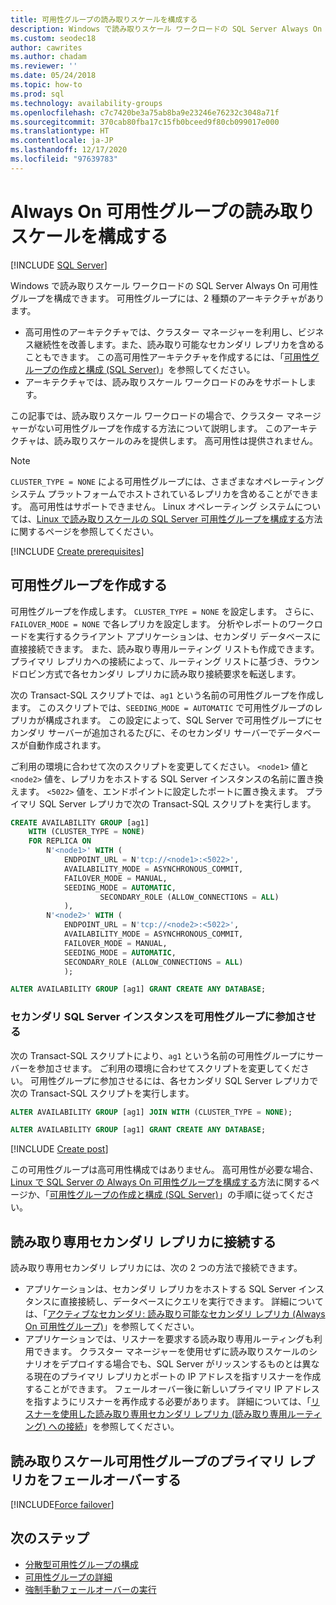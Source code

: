 ```yaml
---
title: 可用性グループの読み取りスケールを構成する
description: Windows で読み取りスケール ワークロードの SQL Server Always On 可用性グループを構成する方法について学習します。
ms.custom: seodec18
author: cawrites
ms.author: chadam
ms.reviewer: ''
ms.date: 05/24/2018
ms.topic: how-to
ms.prod: sql
ms.technology: availability-groups
ms.openlocfilehash: c7c7420be3a75ab8ba9e23246e76232c3048a71f
ms.sourcegitcommit: 370cab80fba17c15fb0bceed9f80cb099017e000
ms.translationtype: HT
ms.contentlocale: ja-JP
ms.lasthandoff: 12/17/2020
ms.locfileid: "97639783"
---
```

# <a name="configure-read-scale-for-an-always-on-availability-group"></a>Always On 可用性グループの読み取りスケールを構成する

[!INCLUDE [SQL Server](../../../includes/applies-to-version/sqlserver.md)]

Windows で読み取りスケール ワークロードの SQL Server Always On 可用性グループを構成できます。 可用性グループには、2 種類のアーキテクチャがあります。
* 高可用性のアーキテクチャでは、クラスター マネージャーを利用し、ビジネス継続性を改善します。また、読み取り可能なセカンダリ レプリカを含めることもできます。 この高可用性アーキテクチャを作成するには、「[可用性グループの作成と構成 (SQL Server)](creation-and-configuration-of-availability-groups-sql-server.md)」を参照してください。 
* アーキテクチャでは、読み取りスケール ワークロードのみをサポートします。 

この記事では、読み取りスケール ワークロードの場合で、クラスター マネージャーがない可用性グループを作成する方法について説明します。 このアーキテクチャは、読み取りスケールのみを提供します。 高可用性は提供されません。

>[!NOTE]
>`CLUSTER_TYPE = NONE` による可用性グループには、さまざまなオペレーティング システム プラットフォームでホストされているレプリカを含めることができます。 高可用性はサポートできません。 Linux オペレーティング システムについては、[Linux で読み取りスケールの SQL Server 可用性グループを構成する](../../../linux/sql-server-linux-availability-group-configure-rs.md)方法に関するページを参照してください。

[!INCLUDE [Create prerequisites](../../../includes/ss-availability-group-rs-prereq.md)]

## <a name="create-an-availability-group"></a>可用性グループを作成する

可用性グループを作成します。 `CLUSTER_TYPE = NONE` を設定します。 さらに、`FAILOVER_MODE = NONE` で各レプリカを設定します。 分析やレポートのワークロードを実行するクライアント アプリケーションは、セカンダリ データベースに直接接続できます。 また、読み取り専用ルーティング リストも作成できます。 プライマリ レプリカへの接続によって、ルーティング リストに基づき、ラウンドロビン方式で各セカンダリ レプリカに読み取り接続要求を転送します。

次の Transact-SQL スクリプトでは、`ag1` という名前の可用性グループを作成します。 このスクリプトでは、`SEEDING_MODE = AUTOMATIC` で可用性グループのレプリカが構成されます。 この設定によって、SQL Server で可用性グループにセカンダリ サーバーが追加されるたびに、そのセカンダリ サーバーでデータベースが自動作成されます。 

ご利用の環境に合わせて次のスクリプトを変更してください。 `<node1>` 値と `<node2>` 値を、レプリカをホストする SQL Server インスタンスの名前に置き換えます。 `<5022>` 値を、エンドポイントに設定したポートに置き換えます。 プライマリ SQL Server レプリカで次の Transact-SQL スクリプトを実行します。

```sql
CREATE AVAILABILITY GROUP [ag1]
    WITH (CLUSTER_TYPE = NONE)
    FOR REPLICA ON
        N'<node1>' WITH (
            ENDPOINT_URL = N'tcp://<node1>:<5022>',
            AVAILABILITY_MODE = ASYNCHRONOUS_COMMIT,
            FAILOVER_MODE = MANUAL,
            SEEDING_MODE = AUTOMATIC,
                    SECONDARY_ROLE (ALLOW_CONNECTIONS = ALL)
            ),
        N'<node2>' WITH (
            ENDPOINT_URL = N'tcp://<node2>:<5022>',
            AVAILABILITY_MODE = ASYNCHRONOUS_COMMIT,
            FAILOVER_MODE = MANUAL,
            SEEDING_MODE = AUTOMATIC,
            SECONDARY_ROLE (ALLOW_CONNECTIONS = ALL)
            );

ALTER AVAILABILITY GROUP [ag1] GRANT CREATE ANY DATABASE;
```

### <a name="join-secondary-sql-server-instances-to-the-availability-group"></a>セカンダリ SQL Server インスタンスを可用性グループに参加させる

次の Transact-SQL スクリプトにより、`ag1` という名前の可用性グループにサーバーを参加させます。 ご利用の環境に合わせてスクリプトを変更してください。 可用性グループに参加させるには、各セカンダリ SQL Server レプリカで次の Transact-SQL スクリプトを実行します。

```sql
ALTER AVAILABILITY GROUP [ag1] JOIN WITH (CLUSTER_TYPE = NONE);

ALTER AVAILABILITY GROUP [ag1] GRANT CREATE ANY DATABASE;
```

[!INCLUDE [Create post](../../../includes/ss-availability-group-rs-postactivity.md)]

この可用性グループは高可用性構成ではありません。 高可用性が必要な場合、[Linux で SQL Server の Always On 可用性グループを構成する](../../../linux/sql-server-linux-availability-group-configure-ha.md)方法に関するページか、「[可用性グループの作成と構成 (SQL Server)](creation-and-configuration-of-availability-groups-sql-server.md)」の手順に従ってください。

## <a name="connect-to-read-only-secondary-replicas"></a>読み取り専用セカンダリ レプリカに接続する

読み取り専用セカンダリ レプリカには、次の 2 つの方法で接続できます。
* アプリケーションは、セカンダリ レプリカをホストする SQL Server インスタンスに直接接続し、データベースにクエリを実行できます。 詳細については、「[アクティブなセカンダリ: 読み取り可能なセカンダリ レプリカ (Always On 可用性グループ)](active-secondaries-readable-secondary-replicas-always-on-availability-groups.md)」を参照してください。
* アプリケーションでは、リスナーを要求する読み取り専用ルーティングも利用できます。 クラスター マネージャーを使用せずに読み取りスケールのシナリオをデプロイする場合でも、SQL Server がリッスンするものとは異なる現在のプライマリ レプリカとポートの IP アドレスを指すリスナーを作成することができます。 フェールオーバー後に新しいプライマリ IP アドレスを指すようにリスナーを再作成する必要があります。 詳細については、「[リスナーを使用した読み取り専用セカンダリ レプリカ (読み取り専用ルーティング) への接続](listeners-client-connectivity-application-failover.md#ConnectToSecondary)」を参照してください。

## <a name="fail-over-the-primary-replica-on-a-read-scale-availability-group"></a>読み取りスケール可用性グループのプライマリ レプリカをフェールオーバーする

[!INCLUDE[Force failover](../../../includes/ss-force-failover-read-scale-out.md)]

## <a name="next-steps"></a>次のステップ

* [分散型可用性グループの構成](./distributed-availability-groups.md)
* [可用性グループの詳細](overview-of-always-on-availability-groups-sql-server.md)
* [強制手動フェールオーバーの実行](perform-a-forced-manual-failover-of-an-availability-group-sql-server.md)